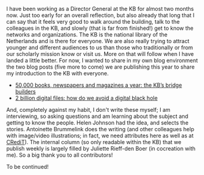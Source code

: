 I have been working as a Director General at the KB for almost two months now. Just too early for an overall reflection, but also already that long that I can say that it feels very good to walk around the building, talk to the colleagues in the KB, and slowly (that is far from finished!) get to know the networks and organizations. 
The KB is the national library of the Netherlands and is there for everyone. We are also really trying to attract younger and different audiences to us than those who traditionally or from our scholarly mission know or visit us. More on that will follow when I have landed a little better. For now, I wanted to share in my own blog environment the two blog posts (five more to come) we are publishing this year to share my introduction to the KB with everyone. 

- [50,000 books, newspapers and magazines a year: the KB’s bridge builders](https://www.kb.nl/en/blogs/50000-books-newspapers-and-magazines-year-kbs-bridge-builders)
- [2 billion digital files: how do we avoid a digital black hole](https://www.kb.nl/en/blogs/2-billion-digital-files-how-do-we-avoid-digital-black-hole)

And, completely against my habit, I don't write these myself; I am interviewing, so asking questions and am learning about the subject and getting to know the people. Helen Johnson had the idea, and selects the stories. Antoinette Brummelink does the writing (and other colleagues help with image/video illustrations; in fact, we need attributes here as well as at [CRediT](https://credit.niso.org/)). The internal column (so only readable within the KB) that we publish weekly is largely filled by Juliette Rieff-den Boer (in cocreation with me). So a big thank you to all contributors! 

To be continued! 

